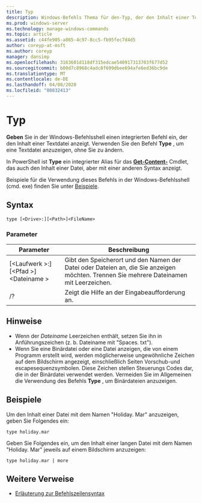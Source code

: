 ```yaml
---
title: Typ
description: Windows-Befehls Thema für den-Typ, der den Inhalt einer Textdatei anzeigt.
ms.prod: windows-server
ms.technology: manage-windows-commands
ms.topic: article
ms.assetid: c44fe905-a865-4c97-8cc5-fb95fec7d4d5
author: coreyp-at-msft
ms.author: coreyp
manager: dansimp
ms.openlocfilehash: 3163601d118df315edcae540917313703f677d52
ms.sourcegitcommit: b00d7c8968c4adc8f699dbee694afe6ed36bc9de
ms.translationtype: MT
ms.contentlocale: de-DE
ms.lasthandoff: 04/08/2020
ms.locfileid: "80832413"
---
```

# <a name="type"></a>Typ

**Geben** Sie in der Windows-Befehlsshell einen integrierten Befehl ein, der den Inhalt einer Textdatei anzeigt. Verwenden Sie den Befehl **Type** , um eine Textdatei anzuzeigen, ohne Sie zu ändern.

In PowerShell ist **Type** ein integrierter Alias für das **[Get-Content-](https://docs.microsoft.com/powershell/module/microsoft.powershell.management/get-content)** Cmdlet, das auch den Inhalt einer Datei, aber mit einer anderen Syntax anzeigt.

Beispiele für die Verwendung dieses Befehls in der Windows-Befehlsshell (cmd. exe) finden Sie unter [Beispiele](#BKMK_examples).

## <a name="syntax"></a>Syntax

```
type [<Drive>:][<Path>]<FileName>
```

### <a name="parameters"></a>Parameter

|Parameter|Beschreibung|
|---------|-----------|
|[\<Laufwerk >:] [\<Pfad >]\<Dateiname >|Gibt den Speicherort und den Namen der Datei oder Dateien an, die Sie anzeigen möchten. Trennen Sie mehrere Dateinamen mit Leerzeichen.|
|/?|Zeigt die Hilfe an der Eingabeaufforderung an.|

## <a name="remarks"></a>Hinweise

-   Wenn der *Dateiname* Leerzeichen enthält, setzen Sie ihn in Anführungszeichen (z. b. Dateiname mit "Spaces. txt").
-   Wenn Sie eine Binärdatei oder eine Datei anzeigen, die von einem Programm erstellt wird, werden möglicherweise ungewöhnliche Zeichen auf dem Bildschirm angezeigt, einschließlich Seiten Vorschub-und escapesequenzsymbolen. Diese Zeichen stellen Steuerungs Codes dar, die in der Binärdatei verwendet werden. Vermeiden Sie im Allgemeinen die Verwendung des Befehls **Type** , um Binärdateien anzuzeigen.

## <a name="examples"></a><a name=BKMK_examples></a>Beispiele

Um den Inhalt einer Datei mit dem Namen "Holiday. Mar" anzuzeigen, geben Sie Folgendes ein:
```
type holiday.mar 
```
Geben Sie Folgendes ein, um den Inhalt einer langen Datei mit dem Namen "Holiday. Mar" jeweils auf einem Bildschirm anzuzeigen:
```
type holiday.mar | more 
```

## <a name="additional-references"></a>Weitere Verweise

- [Erläuterung zur Befehlszeilensyntax](command-line-syntax-key.md)
